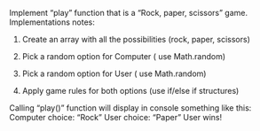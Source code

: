 Implement “play” function that is a “Rock, paper, scissors” game.
Implementations notes:

1. Create an array with all the possibilities (rock, paper, scissors)

2. Pick a random option for Computer ( use Math.random)

3. Pick a random option for User ( use Math.random)

4. Apply game rules for both options (use if/else if structures)

Calling “play()” function will display in console something like this:
Computer choice: “Rock”
User choice: “Paper”
User wins!